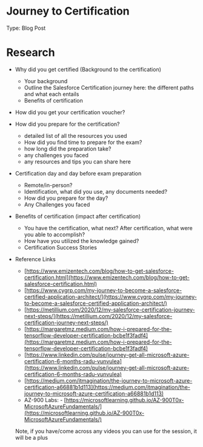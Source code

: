 # Journey to Certification

Type: Blog Post

# Research

- Why did you get certified (Background to the certification)
    - Your background
    - Outline the Salesforce Certification journey here: the different paths and what each entails
    - Benefits of certification
- How did you get your certification voucher?
- How did you prepare for the certification?
    - detailed list of all the resources you used
    - How did you find time to prepare for the exam?
    - how long did the preparation take?
    - any challenges you faced
    - any resources and tips you can share here
- Certification day and day before exam preparation
    - Remote/in-person?
    - Identification, what did you use, any documents needed?
    - How did you prepare for the day?
    - Any Challenges you faced
- Benefits of certification (impact after certification)
    - You have the certification, what next? After certification, what were you able to accomplish?
    - How have you utilized the knowledge gained?
    - Certification Success Stories
- Reference Links
    - [https://www.emizentech.com/blog/how-to-get-salesforce-certification.html](https://www.emizentech.com/blog/how-to-get-salesforce-certification.html)
    - [https://www.cygrp.com/my-journey-to-become-a-salesforce-certified-application-architect/](https://www.cygrp.com/my-journey-to-become-a-salesforce-certified-application-architect/)
    - [https://metillium.com/2020/12/my-salesforce-certification-journey-next-steps/](https://metillium.com/2020/12/my-salesforce-certification-journey-next-steps/)
    - [https://margaretmz.medium.com/how-i-prepared-for-the-tensorflow-developer-certification-bcbe1f3fadf4](https://margaretmz.medium.com/how-i-prepared-for-the-tensorflow-developer-certification-bcbe1f3fadf4)
    - [https://www.linkedin.com/pulse/journey-get-all-microsoft-azure-certification-6-months-radu-vunvulea](https://www.linkedin.com/pulse/journey-get-all-microsoft-azure-certification-6-months-radu-vunvulea)
    - [https://medium.com/itmagination/the-journey-to-microsoft-azure-certification-a66881b1d113](https://medium.com/itmagination/the-journey-to-microsoft-azure-certification-a66881b1d113)
    - AZ-900 Labs: - [https://microsoftlearning.github.io/AZ-900T0x-MicrosoftAzureFundamentals/](https://microsoftlearning.github.io/AZ-900T0x-MicrosoftAzureFundamentals/)
    
    Note, if you have/come across any videos you can use for the session, it will be a plus